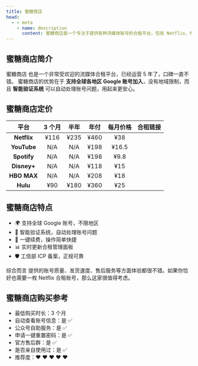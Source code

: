 ```yaml
---
title: 蜜糖商店
head:
  - - meta
    - name: description
      content: 蜜糖商店是一个专注于提供各种流媒体账号的合租平台，包括 Netflix、YouTube、Spotify、Disney+ 等。
---
```


## 蜜糖商店简介

蜜糖商店 也是一个非常受欢迎的流媒体合租平台，已经运营 5 年了，口碑一直不错。 蜜糖商店的优势在于 **支持全球各地区 Google 账号加入**，没有地域限制，而且 **智能验证系统** 可以自动处理账号问题，用起来更安心。

## 蜜糖商店定价 <Badge text="优惠码: theomt" />

|    平台     | 3 个月 | 半年 | 年付 | 每月价格 |                         合租链接                         |
| :---------: | :----: | :--: | :--: | :------: | :------------------------------------------------------: |
| **Netflix** |  ¥116  | ¥235 | ¥460 |   ¥38    | [<Badge text="立即购买" />](https://s.theojs.cn/metshop) |
| **YouTube** |  N/A   | N/A  | ¥198 |  ¥16.5   | [<Badge text="立即购买" />](https://s.theojs.cn/metshop) |
| **Spotify** |  N/A   | N/A  | ¥198 |   ¥9.8   | [<Badge text="立即购买" />](https://s.theojs.cn/metshop) |
| **Disney+** |  N/A   | N/A  | ¥118 |   ¥15    | [<Badge text="立即购买" />](https://s.theojs.cn/metshop) |
| **HBO MAX** |  N/A   | N/A  | ¥208 |   ¥18    | [<Badge text="立即购买" />](https://s.theojs.cn/metshop) |
|  **Hulu**   |  ¥90   | ¥180 | ¥360 |   ¥25    | [<Badge text="立即购买" />](https://s.theojs.cn/metshop) |

## 蜜糖商店特点

- 🌍 支持全球 Google 账号，不限地区
- 🤖 智能验证系统，自动处理账号问题
- 🔄 一键续费，操作简单快捷
- 📊 实时更新合租管理面板
- 🛡️ 工信部 ICP 备案，正规可靠

综合而言 <Pill name="蜜糖商店" link="https://s.theojs.cn/metshop" image="https://metshop.cn/img/simpLogo.1b5c58e1.png"  /> 提供的账号质量、发货速度、售后服务等方面体验都很不错。如果你恰好也需要一枚 Netflix 合租账号，那么这家很值得考虑。

## 蜜糖商店购买参考

- 最低购买时长：3 个月
- 自动查看账号信息：是 ✅
- 公众号自助服务：是 ✅
- 申请一键重置密码：是 ✅
- 官方售后群：是 ✅
- 是否亲自使用过：是 ✅
- 推荐度：❤ ❤ ❤ ❤ ❤
